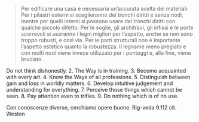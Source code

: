 > Per edificare una casa è necessaria un’accurata scelta dei materiali. Per i pilastri esterni si sceglieranno dei tronchi diritti e senza  nodi, mentre per quelli interni si possono usare dei tronchi diritti  con qualche piccolo difetto. Per le soglie, gli architravi, gli infissi e  le porte scorrevoli si useranno i legni migliori per l’aspetto, anche  se non sono troppo robusti, e così via. Per le parti strutturali non è  importante l’aspetto estetico quanto la robustezza. Il legname meno pregiato e con molti nodi viene invece utilizzato per i ponteggi e, alla fine, viene bruciato.

Do not think dishonestly.
2. The Way is in training.
3. Become acquainted with every art.
4. Know the Ways of all professions.
5. Distinguish between gain and loss in worldly matters.
6. Develop intuitive judgement and understanding for everything.
7. Perceive those things which cannot be seen.
8. Pay attention even to trifles.
9. Do nothing which is of no use.


Con conoscenze diverse, cerchiamo opere buone.
Rig-veda 9.112
cit. Weston
